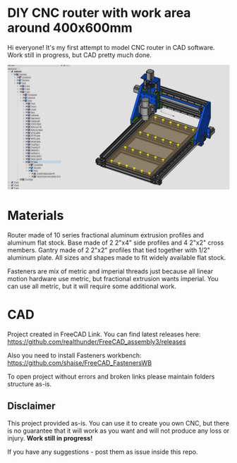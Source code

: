 # DIY CNC router with work area around 400x600mm 

Hi everyone! It's my first attempt to model CNC router in CAD software. Work still in progress, but CAD pretty much done. 

![image](https://github.com/Shkolik/CNC4060/raw/main/docs/Full%20assembly.png)

# Materials

Router made of 10 series fractional aluminum extrusion profiles and aluminum flat stock. Base made of 2 2"x4" side profiles and 4 2"x2" cross members. Gantry made of 2 2"x2" profiles that tied together with 1/2" aluminum plate. All sizes and shapes made to fit widely available flat stock.

Fasteners are mix of metric and imperial threads just because all linear motion hardware use metric, but fractional extrusion wants imperial. You can use all metric, but it will require some additional work.


# CAD

Project created in FreeCAD Link. You can find latest releases here: https://github.com/realthunder/FreeCAD_assembly3/releases

Also you need to install Fasteners workbench: https://github.com/shaise/FreeCAD_FastenersWB

To open project without errors and broken links please maintain folders structure as-is.

## Disclaimer

This project provided as-is. You can use it to create you own CNC, but there is no guarantee that it will work as you want and will not produce any loss or injury. 
**Work still in progress!** 

If you have any suggestions - post them as issue inside this repo.
